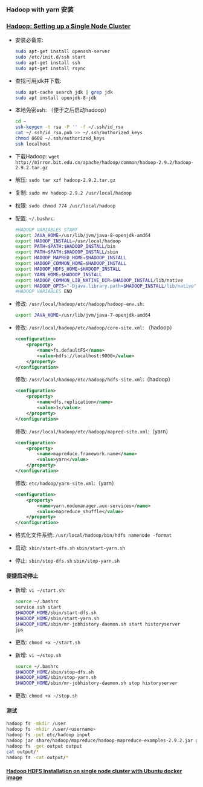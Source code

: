 ### Hadoop with yarn 安装

### [Hadoop: Setting up a Single Node Cluster](http://hadoop.apache.org/docs/stable/hadoop-project-dist/hadoop-common/SingleCluster.html#Pseudo-Distributed_Operation)

- 安装必备库: 

  ```bash
  sudo apt-get install openssh-server
  sudo /etc/init.d/ssh start
  sudo apt-get install ssh
  sudo apt-get install rsync
  ```

- 查找可用jdk并下载:

  ```bash
  sudo apt-cache search jdk | grep jdk
  sudo apt install openjdk-8-jdk
  ```

- 本地免密ssh: （便于之后启动hadoop）

  ```bash
  cd ~
  ssh-keygen -t rsa -P '' -f ~/.ssh/id_rsa
  cat ~/.ssh/id_rsa.pub >> ~/.ssh/authorized_keys
  chmod 0600 ~/.ssh/authorized_keys
  ssh localhost
  ```

- 下载Hadoop: `wget http://mirror.bit.edu.cn/apache/hadoop/common/hadoop-2.9.2/hadoop-2.9.2.tar.gz`

- 解压: `sudo tar xzf hadoop-2.9.2.tar.gz`

- 复制: `sudo mv hadoop-2.9.2 /usr/local/hadoop`

- 权限: `sudo chmod 774 /usr/local/hadoop`

- 配置: `~/.bashrc`:

  ```bash
  #HADOOP VARIABLES START
  export JAVA_HOME=/usr/lib/jvm/java-8-openjdk-amd64
  export HADOOP_INSTALL=/usr/local/hadoop
  export PATH=$PATH:$HADOOP_INSTALL/bin
  export PATH=$PATH:$HADOOP_INSTALL/sbin
  export HADOOP_MAPRED_HOME=$HADOOP_INSTALL
  export HADOOP_COMMON_HOME=$HADOOP_INSTALL
  export HADOOP_HDFS_HOME=$HADOOP_INSTALL
  export YARN_HOME=$HADOOP_INSTALL
  export HADOOP_COMMON_LIB_NATIVE_DIR=$HADOOP_INSTALL/lib/native
  export HADOOP_OPTS="-Djava.library.path=$HADOOP_INSTALL/lib/native"
  #HADOOP VARIABLES END
  ```

- 修改: `/usr/local/hadoop/etc/hadoop/hadoop-env.sh`:   

  ```bash
  export JAVA_HOME=/usr/lib/jvm/java-7-openjdk-amd64
  ```


- 修改: `/usr/local/hadoop/etc/hadoop/core-site.xml`: （hadoop）

  ```xml
  <configuration>
      <property>
          <name>fs.defaultFS</name>
          <value>hdfs://localhost:9000</value>
      </property>
  </configuration>
  ```

  修改: `/usr/local/hadoop/etc/hadoop/hdfs-site.xml`:（hadoop）

  ```xml
  <configuration>
      <property>
          <name>dfs.replication</name>
          <value>1</value>
      </property>
  </configuration>
  ```

  修改: `/usr/local/hadoop/etc/hadoop/mapred-site.xml`:（yarn）

  ```xml
  <configuration>
      <property>
          <name>mapreduce.framework.name</name>
          <value>yarn</value>
      </property>
  </configuration>
  ```

  修改: `etc/hadoop/yarn-site.xml`:（yarn）

  ```xml
  <configuration>
      <property>
          <name>yarn.nodemanager.aux-services</name>
          <value>mapreduce_shuffle</value>
      </property>
  </configuration>
  ```

- 格式化文件系统: `/usr/local/hadoop/bin/hdfs namenode -format`

- 启动: `sbin/start-dfs.sh`  `sbin/start-yarn.sh`

- 停止: `sbin/stop-dfs.sh` `sbin/stop-yarn.sh`

#### 便捷启动停止

- 新增: `vi ~/start.sh`:

  ```bash
  source ~/.bashrc
  service ssh start
  $HADOOP_HOME/sbin/start-dfs.sh
  $HADOOP_HOME/sbin/start-yarn.sh
  $HADOOP_HOME/sbin/mr-jobhistory-daemon.sh start historyserver
  jps
  ```

- 更改: `chmod +x ~/start.sh`

- 新增: `vi ~/stop.sh`

  ```bash
  source ~/.bashrc
  $HADOOP_HOME/sbin/stop-dfs.sh
  $HADOOP_HOME/sbin/stop-yarn.sh
  $HADOOP_HOME/sbin/mr-jobhistory-daemon.sh stop historyserver
  ```

- 更改: `chmod +x ~/stop.sh`

#### 测试

```bash
hadoop fs -mkdir /user
hadoop fs -mkdir /user/<username>
hadoop fs -put etc/hadoop input
hadoop jar share/hadoop/mapreduce/hadoop-mapreduce-examples-2.9.2.jar grep input output 'dfs[a-z.]+'
hadoop fs -get output output
cat output/*
hadoop fs -cat output/*
```



#### [Hadoop HDFS Installation on single node cluster with Ubuntu docker image](http://hadooptutorials.info/2017/09/14/hadoop-installation-on-signle-node-cluster/)